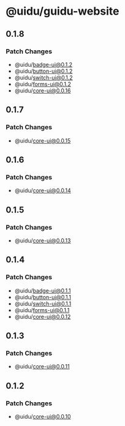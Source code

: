 # @uidu/guidu-website

## 0.1.8

### Patch Changes

- @uidu/badge-ui@0.1.2
- @uidu/button-ui@0.1.2
- @uidu/switch-ui@0.1.2
- @uidu/forms-ui@0.1.2
- @uidu/core-ui@0.0.16

## 0.1.7

### Patch Changes

- @uidu/core-ui@0.0.15

## 0.1.6

### Patch Changes

- @uidu/core-ui@0.0.14

## 0.1.5

### Patch Changes

- @uidu/core-ui@0.0.13

## 0.1.4

### Patch Changes

- @uidu/badge-ui@0.1.1
- @uidu/button-ui@0.1.1
- @uidu/switch-ui@0.1.1
- @uidu/forms-ui@0.1.1
- @uidu/core-ui@0.0.12

## 0.1.3

### Patch Changes

- @uidu/core-ui@0.0.11

## 0.1.2

### Patch Changes

- @uidu/core-ui@0.0.10
